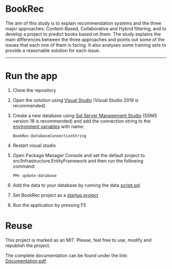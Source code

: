 # BookRec
The aim of this study is to explain recommendation systems and the three major approaches: Content-Based, Collaborative and Hybrid filtering, and to develop a project to predict books based on them. The study explains the main differences between the three approaches and points out some of the issues that each one of them is facing. It also analyses some training sets to provide a reasonable solution for each issue. 

---
# Run the app
1. Clone the repository
2. Open the solution using [Visual Studio](https://visualstudio.microsoft.com/downloads/) (Visual Studio 2019 is recommended)
      
3. Create a new database using [Sql Server Management Studio](https://docs.microsoft.com/en-us/sql/ssms/download-sql-server-management-studio-ssms?view=sql-server-ver15) (SSMS version 18 is recommended)
    and add the connection string to the [environment variables](https://www.onmsft.com/how-to/how-to-set-an-environment-variable-in-windows-10) with name: 
      ```
      BookRec:DatabaseConnectionString
      ```

4. Restart visual studio
5. Open Package Manager Console and set the default project to src/Infrastructure.EntityFramework and then run the following command:
      ```
      PM> update-database
      ```
6. Add the data to your database by running the data [script.sql](https://github.com/samysammour/BookRec/tree/master/docs)
7. Set BookRec project as a [startup project](https://blogs.msdn.microsoft.com/zainnab/2010/05/09/choosing-the-startup-project/)
8. Run the application by pressing F5

# Reuse
This project is marked as an MIT. Please, feel free to use, modify and republish the project.

The complete documentation can be found under the link:
      [Documentation.pdf](https://github.com/samysammour/BookRec/tree/master/docs)
